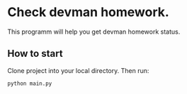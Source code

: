 # Check devman homework.

This programm will help you get devman homework status.

## How to start
Clone project into your local directory. Then run:
```
python main.py
```
